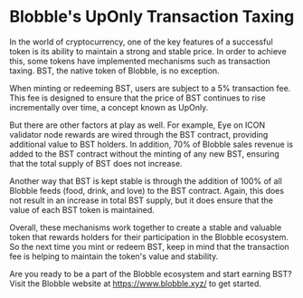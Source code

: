 # Blobble's UpOnly Transaction Taxing

In the world of cryptocurrency, one of the key features of a successful token is its ability to maintain a strong and stable price. In order to achieve this, some tokens have implemented mechanisms such as transaction taxing. BST, the native token of Blobble, is no exception.

When minting or redeeming BST, users are subject to a 5% transaction fee. This fee is designed to ensure that the price of BST continues to rise incrementally over time, a concept known as UpOnly. 

But there are other factors at play as well. For example, Eye on ICON validator node rewards are wired through the BST contract, providing additional value to BST holders. In addition, 70% of Blobble sales revenue is added to the BST contract without the minting of any new BST, ensuring that the total supply of BST does not increase. 

Another way that BST is kept stable is through the addition of 100% of all Blobble feeds (food, drink, and love) to the BST contract. Again, this does not result in an increase in total BST supply, but it does ensure that the value of each BST token is maintained.

Overall, these mechanisms work together to create a stable and valuable token that rewards holders for their participation in the Blobble ecosystem. So the next time you mint or redeem BST, keep in mind that the transaction fee is helping to maintain the token's value and stability.

Are you ready to be a part of the Blobble ecosystem and start earning BST? Visit the Blobble website at https://www.blobble.xyz/ to get started.
